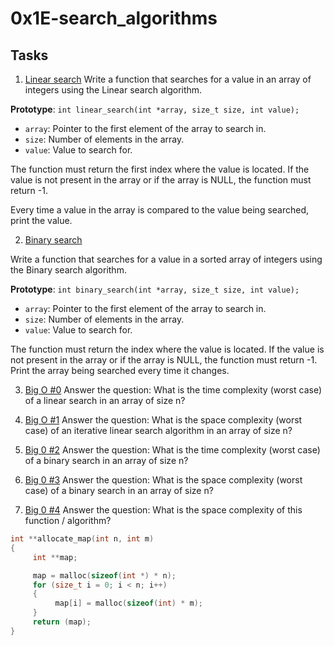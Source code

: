 #  0x1E-search_algorithms

## Tasks
1. [Linear search](./0-linear.c)
Write a function that searches for a value in an array of integers using the Linear search algorithm.

**Prototype**: `int linear_search(int *array, size_t size, int value);`

- `array`: Pointer to the first element of the array to search in.
- `size`: Number of elements in the array.
- `value`: Value to search for.

The function must return the first index where the value is located. If the value is not present in the array or if the array is NULL, the function must return -1.

Every time a value in the array is compared to the value being searched, print the value.


2. [Binary search](./1-binary.c)

Write a function that searches for a value in a sorted array of integers using the Binary search algorithm.

**Prototype**: `int binary_search(int *array, size_t size, int value);`

- `array`: Pointer to the first element of the array to search in.
- `size`: Number of elements in the array.
- `value`: Value to search for.

The function must return the index where the value is located. If the value is not present in the array or if the array is NULL, the function must return -1.
Print the array being searched every time it changes.

3. [Big O #0](./2-O)
Answer the question: What is the time complexity (worst case) of a linear search in an array of size n?

4. [Big O #1](./3-O)
Answer the question: What is the space complexity (worst case) of an iterative linear search algorithm in an array of size n?

5. [Big 0 #2](./4-O)
Answer the question: What is the time complexity (worst case) of a binary search in an array of size n?

6. [Big 0 #3](./5-O)
Answer the question: What is the space complexity (worst case) of a binary search in an array of size n?

7. [Big 0 #4](./6-O)
Answer the question: What is the space complexity of this function / algorithm?
```c
int **allocate_map(int n, int m)
{
     int **map;

     map = malloc(sizeof(int *) * n);
     for (size_t i = 0; i < n; i++)
     {
          map[i] = malloc(sizeof(int) * m);
     }
     return (map);
}
```
